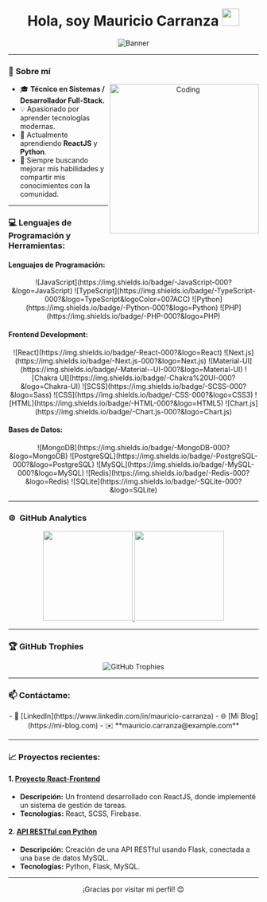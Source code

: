 <h1 align="center"><b>Hola, soy Mauricio Carranza</b> <img src="https://media.giphy.com/media/hvRJCLFzcasrR4ia7z/giphy.gif" width="35"></h1>

<!-- Banner principal -->
<p align="center">
  <img src="https://via.placeholder.com/1200x300?text=Bienvenidos+a+mi+Perfil+%F0%9F%8C%88" alt="Banner">
</p>

---

### 🌟 **Sobre mí**

<p align="center">
  <img align="right" alt="Coding" width="300" src="https://cdn.dribbble.com/users/1277312/screenshots/14733298/media/39b1045e593737587dd60e42c8422d1f.gif">
</p>

- 🎓 **Técnico en Sistemas / Desarrollador Full-Stack.**
- 💡 Apasionado por aprender tecnologías modernas.
- 🌱 Actualmente aprendiendo **ReactJS** y **Python**.
- 🚀 Siempre buscando mejorar mis habilidades y compartir mis conocimientos con la comunidad.

---

### 💻 **Lenguajes de Programación y Herramientas:**

#### **Lenguajes de Programación:**
<p align="center">
  ![JavaScript](https://img.shields.io/badge/-JavaScript-000?&logo=JavaScript)
  ![TypeScript](https://img.shields.io/badge/-TypeScript-000?&logo=TypeScript&logoColor=007ACC)
  ![Python](https://img.shields.io/badge/-Python-000?&logo=Python)
  ![PHP](https://img.shields.io/badge/-PHP-000?&logo=PHP)
</p>

#### **Frontend Development:**
<p align="center">
  ![React](https://img.shields.io/badge/-React-000?&logo=React)
  ![Next.js](https://img.shields.io/badge/-Next.js-000?&logo=Next.js)
  ![Material-UI](https://img.shields.io/badge/-Material--UI-000?&logo=Material-UI)
  ![Chakra UI](https://img.shields.io/badge/-Chakra%20UI-000?&logo=Chakra-UI)
  ![SCSS](https://img.shields.io/badge/-SCSS-000?&logo=Sass)
  ![CSS](https://img.shields.io/badge/-CSS-000?&logo=CSS3)
  ![HTML](https://img.shields.io/badge/-HTML-000?&logo=HTML5)
  ![Chart.js](https://img.shields.io/badge/-Chart.js-000?&logo=Chart.js)
</p>

#### **Bases de Datos:**
<p align="center">
  ![MongoDB](https://img.shields.io/badge/-MongoDB-000?&logo=MongoDB)
  ![PostgreSQL](https://img.shields.io/badge/-PostgreSQL-000?&logo=PostgreSQL)
  ![MySQL](https://img.shields.io/badge/-MySQL-000?&logo=MySQL)
  ![Redis](https://img.shields.io/badge/-Redis-000?&logo=Redis)
  ![SQLite](https://img.shields.io/badge/-SQLite-000?&logo=SQLite)
</p>

---

### ⚙️ &nbsp;**GitHub Analytics**

<p align="center">
  <a href="https://github.com/AVS1508">
    <img height="180em" src="https://github-readme-stats-eight-theta.vercel.app/api?username=AVS1508&show_icons=true&theme=algolia&include_all_commits=true&count_private=true"/>
  </a>
  <a href="https://github.com/AVS1508">
    <img height="180em" src="https://github-readme-stats-eight-theta.vercel.app/api/top-langs/?username=AVS1508&layout=compact&langs_count=8&theme=algolia"/>
  </a>
</p>

---

### 🏆 **GitHub Trophies**

<p align="center">
  <img src="https://github-profile-trophy.vercel.app/?username=CodeWhiteWeb&theme=discord&no-frame=false&no-bg=false&margin-w=4" alt="GitHub Trophies">
</p>

---

### 📫 **Contáctame:**

<p align="center">
  - 💼 [LinkedIn](https://www.linkedin.com/in/mauricio-carranza)  
  - 🌐 [Mi Blog](https://mi-blog.com)  
  - ✉️ **mauricio.carranza@example.com**
</p>

---

### 📈 **Proyectos recientes:**

#### 1. **[Proyecto React-Frontend](https://github.com/miusuario/proyecto-react)**
  - **Descripción:** Un frontend desarrollado con ReactJS, donde implementé un sistema de gestión de tareas.
  - **Tecnologías:** React, SCSS, Firebase.

#### 2. **[API RESTful con Python](https://github.com/miusuario/proyecto-python)**
  - **Descripción:** Creación de una API RESTful usando Flask, conectada a una base de datos MySQL.
  - **Tecnologías:** Python, Flask, MySQL.

---

<p align="center">
  ¡Gracias por visitar mi perfil! 😊
</p>

